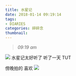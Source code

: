 ```yaml
---
title: 水星记
date: 2018-01-14 09:19:14
tags:
- DIARIES
categories: 碎碎念
thumbnail:
---
```

>*09:19 am*

![](https://i.loli.net/2018/01/14/5a5ac2c3ea265.jpg)
水星记太好听了 听了一天
TUT
<!--more-->

傍晚拍的
喜欢
![](https://ws1.sinaimg.cn/large/0068SXX6gy1fngfthz89hj30dv0e6n4h.jpg)